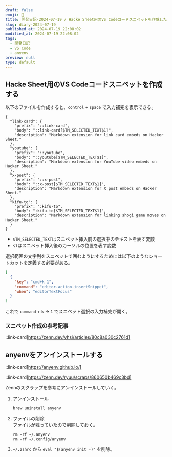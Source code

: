 ```yaml
---
draft: false
emoji: 🛃
title: 開発日記-2024-07-19 / Hacke Sheet用のVS Codeコードスニペットを作成したり
slug: diary-2024-07-19
published_at: 2024-07-19 22:08:02
modified_at: 2024-07-19 22:08:02
tags:
  - 開発日記
  - VS Code
  - anyenv
preview: null
type: default
---
```


## Hacke Sheet用のVS Codeコードスニペットを作成する

以下のファイルを作成すると、`control` + `space` で入力補完を表示できる。

```json:.vscode/hackersheet.code-snippet
{
  "link-card": {
    "prefix": "::link-card",
    "body": "::link-card[$TM_SELECTED_TEXT$1]",
    "description": "Markdown extension for link card embeds on Hacker Sheet."
  },
  "youtube": {
    "prefix": "::youtube",
    "body": "::youtube[$TM_SELECTED_TEXT$1]",
    "description": "Markdown extension for YouTube video embeds on Hacker Sheet."
  },
  "x-post": {
    "prefix": "::x-post",
    "body": "::x-post[$TM_SELECTED_TEXT$1]",
    "description": "Markdown extension for X post embeds on Hacker Sheet."
  },
  "kifu-to": {
    "prefix": ":kifu-to",
    "body": ":kifu-to[$TM_SELECTED_TEXT$1]",
    "description": "Markdown extension for linking shogi game moves on Hacker Sheet."
  }
}
```

- `$TM_SELECTED_TEXT`はスニペット挿入前の選択中のテキストを表す変数
- `$1`はスニペット挿入後のカーソルの位置を表す変数

選択範囲の文字列をスニペットで囲むようにするためには以下のようなショートカットを定義する必要がある。

```json:keybindings.json
[
  {
    "key": "cmd+k 1",
    "command": "editor.action.insertSnippet",
    "when": "editorTextFocus"
  }
]
```

これで `command` + `k` → `1` でスニペット選択の入力補完が開く。

### スニペット作成の参考記事

::link-card[https://zenn.dev/yhsi/articles/80c8a030c2761d]

## anyenvをアンインストールする

::link-card[https://anyenv.github.io/]

::link-card[https://zenn.dev/ryuu/scraps/860650b469c3bd]

Zennのスクラップを参考にアンインストールしていく。

1. アンインストール

   ```sh:Terminal
   brew uninstall anyenv
   ```

2. ファイルの削除  
   ファイルが残っていたので削除しておく。

   ```sh:Terminal
   rm -rf ~/.anyenv
   rm -rf ~/.config/anyenv
   ```

3. `~/.zshrc` から `eval "$(anyenv init -)"` を削除。
